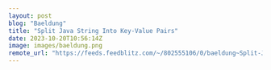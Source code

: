 ```yaml
---
layout: post
blog: "Baeldung"
title: "Split Java String Into Key-Value Pairs"
date: 2023-10-20T10:56:14Z
image: images/baeldung.png
remote_url: "https://feeds.feedblitz.com/~/802555106/0/baeldung~Split-Java-String-Into-KeyValue-Pairs"
---
```

